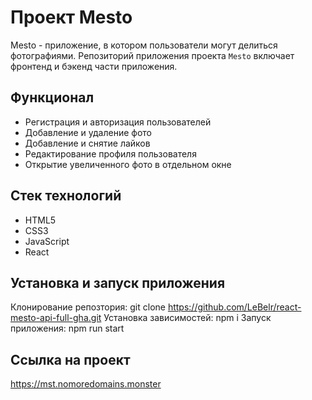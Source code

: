 # Проект Mesto
Mesto - приложение, в котором пользователи могут делиться фотографиями. 
Репозиторий приложения проекта `Mesto` включает фронтенд и бэкенд части приложения.

## Функционал
- Регистрация и авторизация пользователей
- Добавление и удаление фото
- Добавление и снятие лайков
- Редактирование профиля пользователя
- Открытие увеличенного фото в отдельном окне

## Стек технологий
- HTML5
- CSS3
- JavaScript
- React

## Установка и запуск приложения
Клонирование репозтория:
git clone https://github.com/LeBelr/react-mesto-api-full-gha.git
Установка зависимостей:
npm i
Запуск приложения:
npm run start

## Ссылка на проект
https://mst.nomoredomains.monster
